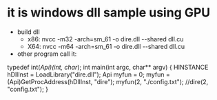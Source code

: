 
it is windows dll sample using GPU
====

* build dll
  * x86:  nvcc -m32 -arch=sm_61 -o dire.dll --shared dll.cu
  * X64:  nvcc -m64 -arch=sm_61 -o dire.dll --shared dll.cu
* other program  call it:

typedef int(*Api)(int, char*);
int main(int argc, char** argv)
{
	HINSTANCE hDllInst = LoadLibrary("dire.dll");
	Api myfun = 0;
	myfun = (Api)GetProcAddress(hDllInst, "dire");
	myfun(2, "./config.txt");
	//dire(2, "config.txt");
}
